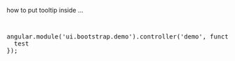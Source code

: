 <p>how to put tooltip inside ...</p>

<pre>
<custom-popover template="recently closed MoneyPark rates tooltip' %}tooltip Recently closed MoneyPark rates"></custom-popover>
</pre>

<pre>
angular.module('ui.bootstrap.demo').controller('demo', function ($scope, $log) {
  test
});
</pre>
